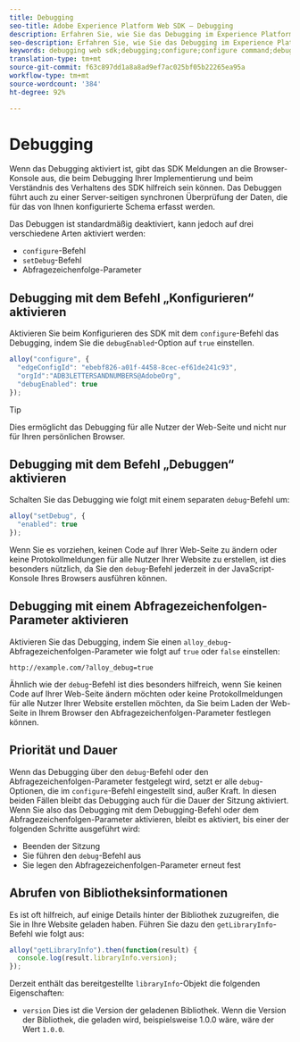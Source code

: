 ```yaml
---
title: Debugging
seo-title: Adobe Experience Platform Web SDK – Debugging
description: Erfahren Sie, wie Sie das Debugging im Experience Platform Web SDK aktivieren
seo-description: Erfahren Sie, wie Sie das Debugging im Experience Platform Web SDK aktivieren
keywords: debugging web sdk;debugging;configure;configure command;debug command;edgeConfigId;setDebug;debugEnabled;debug;
translation-type: tm+mt
source-git-commit: f63c897dd1a8a8ad9ef7ac025bf05b22265ea95a
workflow-type: tm+mt
source-wordcount: '384'
ht-degree: 92%

---
```



# Debugging

Wenn das Debugging aktiviert ist, gibt das SDK Meldungen an die Browser-Konsole aus, die beim Debugging Ihrer Implementierung und beim Verständnis des Verhaltens des SDK hilfreich sein können. Das Debuggen führt auch zu einer Server-seitigen synchronen Überprüfung der Daten, die für das von Ihnen konfigurierte Schema erfasst werden.

Das Debuggen ist standardmäßig deaktiviert, kann jedoch auf drei verschiedene Arten aktiviert werden:

* `configure`-Befehl
* `setDebug`-Befehl
* Abfragezeichenfolge-Parameter

## Debugging mit dem Befehl „Konfigurieren“ aktivieren

Aktivieren Sie beim Konfigurieren des SDK mit dem `configure`-Befehl das Debugging, indem Sie die `debugEnabled`-Option auf `true` einstellen.

```javascript
alloy("configure", {
  "edgeConfigId": "ebebf826-a01f-4458-8cec-ef61de241c93",
  "orgId":"ADB3LETTERSANDNUMBERS@AdobeOrg",
  "debugEnabled": true
});
```

>[!TIP]
>
>Dies ermöglicht das Debugging für alle Nutzer der Web-Seite und nicht nur für Ihren persönlichen Browser.

## Debugging mit dem Befehl „Debuggen“ aktivieren

Schalten Sie das Debugging wie folgt mit einem separaten `debug`-Befehl um:

```javascript
alloy("setDebug", {
  "enabled": true
});
```

Wenn Sie es vorziehen, keinen Code auf Ihrer Web-Seite zu ändern oder keine Protokollmeldungen für alle Nutzer Ihrer Website zu erstellen, ist dies besonders nützlich, da Sie den `debug`-Befehl jederzeit in der JavaScript-Konsole Ihres Browsers ausführen können.

## Debugging mit einem Abfragezeichenfolgen-Parameter aktivieren

Aktivieren Sie das Debugging, indem Sie einen `alloy_debug`-Abfragezeichenfolgen-Parameter wie folgt auf `true` oder `false` einstellen:

```HTTP
http://example.com/?alloy_debug=true
```

Ähnlich wie der `debug`-Befehl ist dies besonders hilfreich, wenn Sie keinen Code auf Ihrer Web-Seite ändern möchten oder keine Protokollmeldungen für alle Nutzer Ihrer Website erstellen möchten, da Sie beim Laden der Web-Seite in Ihrem Browser den Abfragezeichenfolgen-Parameter festlegen können.

## Priorität und Dauer

Wenn das Debugging über den `debug`-Befehl oder den Abfragezeichenfolgen-Parameter festgelegt wird, setzt er alle `debug`-Optionen, die im `configure`-Befehl eingestellt sind, außer Kraft. In diesen beiden Fällen bleibt das Debugging auch für die Dauer der Sitzung aktiviert. Wenn Sie also das Debugging mit dem Debugging-Befehl oder dem Abfragezeichenfolgen-Parameter aktivieren, bleibt es aktiviert, bis einer der folgenden Schritte ausgeführt wird:

* Beenden der Sitzung
* Sie führen den `debug`-Befehl aus
* Sie legen den Abfragezeichenfolgen-Parameter erneut fest

## Abrufen von Bibliotheksinformationen

Es ist oft hilfreich, auf einige Details hinter der Bibliothek zuzugreifen, die Sie in Ihre Website geladen haben. Führen Sie dazu den `getLibraryInfo`-Befehl wie folgt aus:

```js
alloy("getLibraryInfo").then(function(result) {
  console.log(result.libraryInfo.version);
});
```

Derzeit enthält das bereitgestellte `libraryInfo`-Objekt die folgenden Eigenschaften:

* `version` Dies ist die Version der geladenen Bibliothek. Wenn die Version der Bibliothek, die geladen wird, beispielsweise 1.0.0 wäre, wäre der Wert `1.0.0`.
